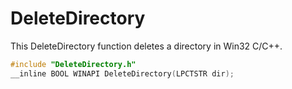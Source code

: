 # DeleteDirectory

This DeleteDirectory function deletes a directory in Win32 C/C++.

```c
#include "DeleteDirectory.h"
__inline BOOL WINAPI DeleteDirectory(LPCTSTR dir);
```
